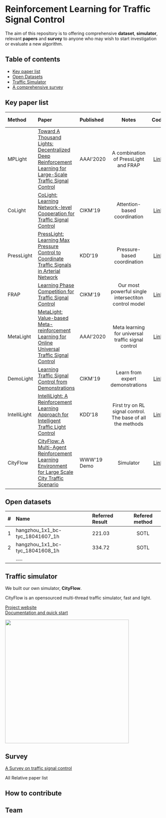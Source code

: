 # Reinforcement Learning for Traffic Signal Control

The aim of this repository is to offering comprehensive **dataset**, **simulator**, relevant **papers** and **survey** to anyone who may wish to start investigation or evaluate a new algorithm.



## Table of contents

- [Key paper list](#key-paper-list)
- [Open Datasets](#open-datasets)
- [Traffic Simulator](#traffic-simulator)
- [A comprehensive survey](#survey)

## Key paper list

<!--### Single intersection

| Method | Paper          | Published | Notes   |
| :------------- | :------------- | :-------- | :-----: |
| MetaLight |  [MetaLight: Value-based Meta-reinforcement Learning for Online Universal Traffic Signal Control]() |AAAI'2020 | |
|DemoLight|[Learning Traffic Signal Control from Demonstrations]() |CIKM'19 | |
| FRAP  | [Learning Phase Competition for Traffic Signal Control]() | CIKM'19 |  |
| IntelliLight|[IntelliLight: A Reinforcement Learning Approach for Intelligent Traffic Light Control]() | KDD'18|First try on RL signal control. The base of all the methods|

### Multi-intersection-->


| Method | Paper          | Published | Notes   | Code | Demo video | Poster|
| :------------- | :------------- | :-------- | :-----: | :-----: | :-----: | :-----: | 
| MPLight | [Toward A Thousand Lights: Decentralized Deep Reinforcement Learning for Large-Scale Traffic Signal Control](https://traffic-signal-control.github.io/a-thousand-lights.html) | AAAI'2020 | A combination of PressLight and FRAP  | [Link]() |[Demo]() | [poster]()|
|CoLight |[CoLight: Learning Network-level Cooperation for Traffic Signal Control]() | CIKM'19 | Attention-based coordination| [Link]() | | [poster]()|
|PressLight|[PressLight: Learning Max Pressure Control to Coordinate Traffic Signals in Arterial Network]()|KDD'19| Pressure-based coordination| [Link]() |[Demo]() |[poster]()|
| FRAP  | [Learning Phase Competition for Traffic Signal Control]() | CIKM'19 | Our most powerful single intersectiton control model | [Link]() ||[poster]()|
| MetaLight |  [MetaLight: Value-based Meta-reinforcement Learning for Online Universal Traffic Signal Control]() |AAAI'2020 | Meta learning for universal traffic signal control | [Link]() ||[poster]()|
|DemoLight|[Learning Traffic Signal Control from Demonstrations]() |CIKM'19 | Learn from expert demonstrations | [Link]() |NA| [poster](https://github.com/traffic-signal-control/RL_signals/blob/master/posters/cikm-demolight.pdf)|
| IntelliLight|[IntelliLight: A Reinforcement Learning Approach for Intelligent Traffic Light Control]() | KDD'18|First try on RL signal control. The base of all the methods| [Link]() | [Demo]()|[poster](https://github.com/traffic-signal-control/RL_signals/blob/master/posters/KDD18-intelliLight.pdf) |
| CityFlow |[CityFlow: A Multi-Agent Reinforcement Learning Environment for Large Scale City Traffic Scenario](https://arxiv.org/abs/1905.05217) | WWW'19 Demo| Simulator | [Link]()| [Demo]() |[poster]()|


## Open datasets

| # | Name       | Referred Result| Refered method  |
| :------------- | :------------- | :-------- | :-----: |
| 1| hangzhou\_1x1\_bc-tyc\_18041607\_1h |	221.03 | SOTL
| 2| hangzhou\_1x1\_bc-tyc\_18041608\_1h |	 334.72 | SOTL|
||.....||
<!--3	hangzhou_1x1_bc-tyc_18041610_1h		213.20	SOTL
4	hangzhou_1x1_kn-hz_18041607_1h	1	72.48	SOTL
5	hangzhou_1x1_kn-hz_18041608_1h	1	64.10	SOTL
6	hangzhou_4x4_gudang_18041610_1h	16	240.97	MaxPressure
-->


## Traffic simulator
We built our own simulator, **CityFlow**. 

CityFlow is an opensourced multi-thread traffic simulator, fast and light.

[Project website](https://github.com/cityflow-project/CityFlow)   
[Documentation and quick start](https://cityflow.readthedocs.io/en/latest/) 


<img src="https://user-images.githubusercontent.com/44251346/62375390-c9e98600-b570-11e9-8808-e13dbe776f1e.gif" width="400" />



<!--| Paper          | Published | Notes   |
| :------------- | :-------- | :-----: |
|[CityFlow: A Multi-Agent Reinforcement Learning Environment for Large Scale City Traffic Scenario](https://arxiv.org/abs/1905.05217) | WWW'19 Demo| Simulator |
-->

 
## Survey

[A Survey on traffic signal control]()

All Relative paper list










## How to contribute



## Team


